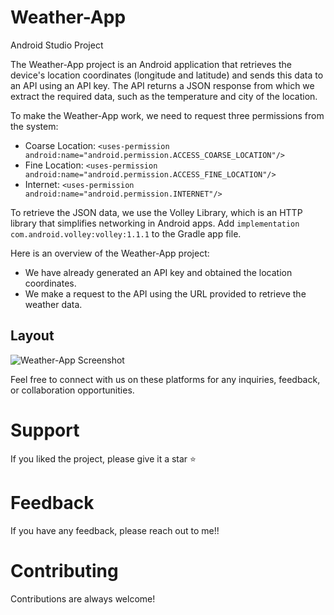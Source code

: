 # Weather-App
Android Studio Project

The Weather-App project is an Android application that retrieves the device's location coordinates (longitude and latitude) and sends this data to an API using an API key. The API returns a JSON response from which we extract the required data, such as the temperature and city of the location.

To make the Weather-App work, we need to request three permissions from the system:
- Coarse Location: `<uses-permission android:name="android.permission.ACCESS_COARSE_LOCATION"/>`
- Fine Location: `<uses-permission android:name="android.permission.ACCESS_FINE_LOCATION"/>`
- Internet: `<uses-permission android:name="android.permission.INTERNET"/>`

To retrieve the JSON data, we use the Volley Library, which is an HTTP library that simplifies networking in Android apps. Add `implementation com.android.volley:volley:1.1.1` to the Gradle app file.

Here is an overview of the Weather-App project:
- We have already generated an API key and obtained the location coordinates.
- We make a request to the API using the URL provided to retrieve the weather data.

## Layout

![Weather-App Screenshot](https://user-images.githubusercontent.com/93143666/189376444-9ae93757-7618-410c-a17e-e6dc8ef9c256.png)


Feel free to connect with us on these platforms for any inquiries, feedback, or collaboration opportunities.



# Support 
If you liked the project, please give it a star ⭐

# Feedback 
If you have any feedback, please reach out to me!!

# Contributing 
Contributions are always welcome!
